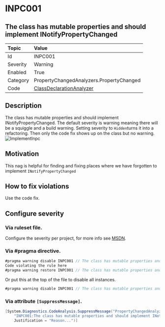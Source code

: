 # INPC001
## The class has mutable properties and should implement INotifyPropertyChanged

| Topic    | Value
| :--      | :--
| Id       | INPC001
| Severity | Warning
| Enabled  | True
| Category | PropertyChangedAnalyzers.PropertyChanged
| Code     | [ClassDeclarationAnalyzer](https://github.com/DotNetAnalyzers/PropertyChangedAnalyzers/blob/master/PropertyChangedAnalyzers/Analyzers/ClassDeclarationAnalyzer.cs)

## Description

The class has mutable properties and should implement INotifyPropertyChanged.
The default severity is warning meaning there will be a squiggle and a build warning.
Setting severity to `Hidden`turns it into a refactoring. Then only the code fix shows up on the class but no warning.
![ImplementInpc](https://user-images.githubusercontent.com/1640096/63153711-44091880-c00f-11e9-9185-564c52575b4a.gif)

## Motivation

This nag is helpful for finding and fixing places where we have forgotten to implement `INotifyPropertyChanged`

## How to fix violations

Use the code fix.

<!-- start generated config severity -->
## Configure severity

### Via ruleset file.

Configure the severity per project, for more info see [MSDN](https://msdn.microsoft.com/en-us/library/dd264949.aspx).

### Via #pragma directive.
```C#
#pragma warning disable INPC001 // The class has mutable properties and should implement INotifyPropertyChanged
Code violating the rule here
#pragma warning restore INPC001 // The class has mutable properties and should implement INotifyPropertyChanged
```

Or put this at the top of the file to disable all instances.
```C#
#pragma warning disable INPC001 // The class has mutable properties and should implement INotifyPropertyChanged
```

### Via attribute `[SuppressMessage]`.

```C#
[System.Diagnostics.CodeAnalysis.SuppressMessage("PropertyChangedAnalyzers.PropertyChanged", 
    "INPC001:The class has mutable properties and should implement INotifyPropertyChanged", 
    Justification = "Reason...")]
```
<!-- end generated config severity -->
